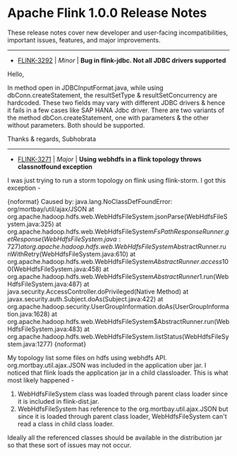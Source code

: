 
<!---
# Licensed to the Apache Software Foundation (ASF) under one
# or more contributor license agreements.  See the NOTICE file
# distributed with this work for additional information
# regarding copyright ownership.  The ASF licenses this file
# to you under the Apache License, Version 2.0 (the
# "License"); you may not use this file except in compliance
# with the License.  You may obtain a copy of the License at
#
#     http://www.apache.org/licenses/LICENSE-2.0
#
# Unless required by applicable law or agreed to in writing, software
# distributed under the License is distributed on an "AS IS" BASIS,
# WITHOUT WARRANTIES OR CONDITIONS OF ANY KIND, either express or implied.
# See the License for the specific language governing permissions and
# limitations under the License.
-->
# Apache Flink  1.0.0 Release Notes

These release notes cover new developer and user-facing incompatibilities, important issues, features, and major improvements.


---

* [FLINK-3292](https://issues.apache.org/jira/browse/FLINK-3292) | *Minor* | **Bug in flink-jdbc. Not all JDBC drivers supported**

Hello,

In method open in JDBCInputFormat.java, while using dbConn.createStatement, the resultSetType & resultSetConcurrency are hardcoded. 
These two fields may vary with different JDBC drivers & hence it fails in a few cases like SAP HANA Jdbc driver. 
There are two variants of the method dbCon.createStatement, one with parameters & the other without  parameters. Both should be supported. 

Thanks & regards,
Subhobrata


---

* [FLINK-3271](https://issues.apache.org/jira/browse/FLINK-3271) | *Major* | **Using webhdfs in a flink topology throws classnotfound exception**

I was just trying to run a storm topology on flink using flink-storm. I got this exception - 

{noformat}
Caused by: java.lang.NoClassDefFoundError: org/mortbay/util/ajax/JSON
	at org.apache.hadoop.hdfs.web.WebHdfsFileSystem.jsonParse(WebHdfsFileSystem.java:325)
	at org.apache.hadoop.hdfs.web.WebHdfsFileSystem$FsPathResponseRunner.getResponse(WebHdfsFileSystem.java:727)
	at org.apache.hadoop.hdfs.web.WebHdfsFileSystem$AbstractRunner.runWithRetry(WebHdfsFileSystem.java:610)
	at org.apache.hadoop.hdfs.web.WebHdfsFileSystem$AbstractRunner.access$100(WebHdfsFileSystem.java:458)
	at org.apache.hadoop.hdfs.web.WebHdfsFileSystem$AbstractRunner$1.run(WebHdfsFileSystem.java:487)
	at java.security.AccessController.doPrivileged(Native Method)
	at javax.security.auth.Subject.doAs(Subject.java:422)
	at org.apache.hadoop.security.UserGroupInformation.doAs(UserGroupInformation.java:1628)
	at org.apache.hadoop.hdfs.web.WebHdfsFileSystem$AbstractRunner.run(WebHdfsFileSystem.java:483)
	at org.apache.hadoop.hdfs.web.WebHdfsFileSystem.listStatus(WebHdfsFileSystem.java:1277)
{noformat}

My topology list some files on hdfs using webhdfs API. org.mortbay.util.ajax.JSON was included in the application uber jar. I noticed that flink loads the application jar in a child classloader. This is what most likely happened - 

1. WebHdfsFileSystem class was loaded through parent class loader since it is included in flink-dist.jar.
2. WebHdfsFileSystem has reference to the org.mortbay.util.ajax.JSON but since it is loaded through parent class loader, WebHdfsFileSystem can\'t read a class in child class loader. 

Ideally all the referenced classes should be available in the distribution jar so that these sort of issues may not occur.



